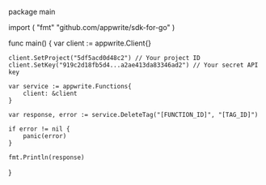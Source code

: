package main

import (
    "fmt"
    "github.com/appwrite/sdk-for-go"
)

func main() {
    var client := appwrite.Client{}

    client.SetProject("5df5acd0d48c2") // Your project ID
    client.SetKey("919c2d18fb5d4...a2ae413da83346ad2") // Your secret API key

    var service := appwrite.Functions{
        client: &client
    }

    var response, error := service.DeleteTag("[FUNCTION_ID]", "[TAG_ID]")

    if error != nil {
        panic(error)
    }

    fmt.Println(response)
}